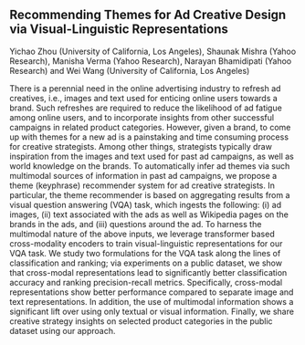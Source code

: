 ## Recommending Themes for Ad Creative Design via Visual-Linguistic Representations
Yichao Zhou (University of California, Los Angeles), Shaunak Mishra (Yahoo Research), Manisha Verma (Yahoo Research), Narayan Bhamidipati (Yahoo Research) and Wei Wang (University of California, Los Angeles)


There is a perennial need in the online advertising industry to refresh ad creatives, i.e., images and text used for enticing online users towards a brand.
Such refreshes are required to reduce the likelihood of ad fatigue among online users, and to incorporate insights from other successful campaigns in related product categories.
However, given a brand, to come up with themes for a new ad is a painstaking and time consuming process for creative strategists.
Among other things, strategists typically draw inspiration from the images and text used for past ad campaigns, as well as world knowledge on the brands.
To automatically infer ad themes via such multimodal sources of information in past ad campaigns,
we propose a theme (keyphrase) recommender system for ad creative strategists. In particular, the theme recommender is based on
aggregating results from a visual question answering (VQA) task, which ingests the following: (i) ad images, (ii) text associated with the ads as well as Wikipedia pages on the brands in the ads, and (iii) questions around the ad.
To harness the multimodal nature of the above inputs, we leverage
transformer based cross-modality encoders to train visual-linguistic representations for our VQA task. We study two formulations for the VQA task along the lines of classification and ranking; via experiments on a public dataset, we show that cross-modal representations lead to significantly better classification accuracy and ranking precision-recall metrics. Specifically, cross-modal representations show
better performance compared to separate image and text representations. In addition, the use of multimodal information shows a significant lift over using only textual or visual information.
Finally, we share creative strategy insights on selected product categories in the public dataset using our approach.




